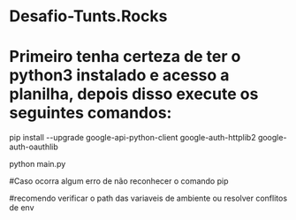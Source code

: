 # Desafio-Tunts.Rocks

# Primeiro tenha certeza de ter o python3 instalado e acesso a planilha, depois disso execute os seguintes comandos:

pip install --upgrade google-api-python-client google-auth-httplib2 google-auth-oauthlib

python main.py

#Caso ocorra algum erro de não reconhecer o comando pip

#recomendo verificar o path das variaveis de ambiente ou resolver conflitos de env 


